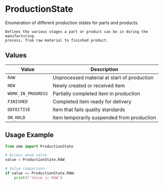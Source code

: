 # ProductionState

Enumeration of different production states for parts and products.
    
    Defines the various stages a part or product can be in during the manufacturing
    process, from raw material to finished product.


## Values

| Value | Description |
|-------|-------------|
| `RAW` | Unprocessed material at start of production |
| `NEW` | Newly created or received item |
| `WORK_IN_PROGRESS` | Partially completed item in production |
| `FINISHED` | Completed item ready for delivery |
| `DEFECTIVE` | Item that fails quality standards |
| `ON_HOLD` | Item temporarily suspended from production |

## Usage Example

```python
from omm import ProductionState

# Access enum value
value = ProductionState.RAW

# Value comparison
if value == ProductionState.RAW:
    print(f'Value is RAW')
```
